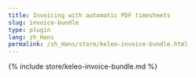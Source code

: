 ```yaml
---
title: Invoicing with automatic PDF timesheets
slug: invoice-bundle
type: plugin
lang: zh_Hans
permalink: /zh_Hans/store/keleo-invoice-bundle.html
---
```


{% include store/keleo-invoice-bundle.md %}

